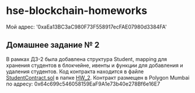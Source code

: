 # hse-blockchain-homeworks
Мой адрес: '0xaEa13BC3aC980F73F558917ecFAE07980d3384FA'
## Домашнее задание № 2
В рамках ДЗ-2 была добавлена структура Student, mapping для хранения студентов в блокчейне, ивенты и функции для добавления и удаления студентов.
Код контракта находится в файле [StudentContract.sol](HW_2/StudentContract.sol) в папке [HW_2](HW_2).
Контракт размещен в Polygon Mumbai по адресу: 0x64c699c546058159EaF9A1e73b40e278Bf6e16E7
